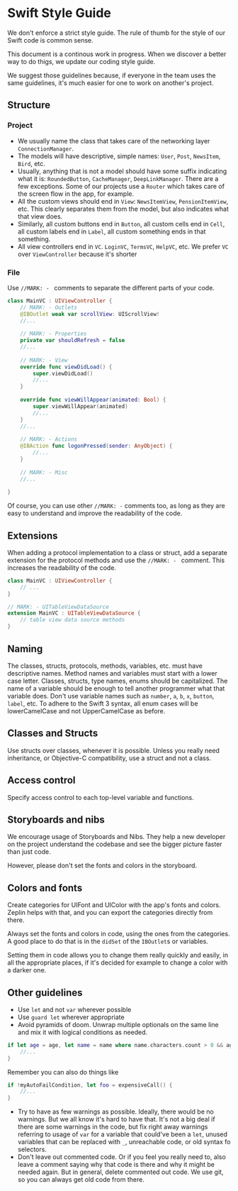 # Swift Style Guide

We don't enforce a strict style guide. The rule of thumb for the style of our Swift code is common sense. 

This document is a continous work in progress. When we discover a better way to do thigs, we update our coding style guide.

We suggest those guidelines because, if everyone in the team uses the same guidelines, it's much easier for one to work on another's project. 

## Structure

### Project

* We usually name the class that takes care of the networking layer `ConnectionManager`. 
* The models will have descriptive, simple names: `User`, `Post`, `NewsItem`, `Bird`, etc. 
* Usually, anything that is not a model should have some suffix indicating what it is: `RoundedButton`, `CacheManager`, `DeepLinkManager`. There are a few exceptions. Some of our projects use a `Router` which takes care of the screen flow in the app, for example.
* All the custom views should end in `View`: `NewsItemView`, `PensionItemView`, etc. This clearly separates them from the model, but also indicates what that view does.
* Similarly, all custom buttons end in `Button`, all custom cells end in `Cell`, all custom labels end in `Label`, all custom something ends in that something. 
* All view controllers end in `VC`. `LoginVC`, `TermsVC`, `HelpVC`, etc. We prefer `VC` over `ViewController` because it's shorter

### File

Use `//MARK: - ` comments to separate the different parts of your code. 

```swift
class MainVC : UIViewController {
	// MARK: - Outlets
	@IBOutlet weak var scrollView: UIScrollView!
	//...
	
	// MARK: - Properties
	private var shouldRefresh = false
	//...
	
	// MARK: - View
	override func viewDidLoad() {
		super.viewDidLoad()
		//...
	}
	
	override func viewWillAppear(animated: Bool) {
		super.viewWillAppear(animated)
		//...
	}
	//...
	
	// MARK: - Actions
	@IBAction func logonPressed(sender: AnyObject) {
	    //...
	}
	
	// MARK: - Misc
	//...
	
}
```
Of course, you can use other `//MARK: -` comments too, as long as they are easy to understand and improve the readability of the code.

## Extensions
When adding a protocol implementation to a class or struct, add a separate extension for the protocol methods and use the `//MARK: - ` comment. This increases the readability of the code. 

```swift
class MainVC : UIViewController {
    // ...
}

// MARK: - UITableViewDataSource
extension MainVC : UITableViewDataSource {
    // table view data source methods
}
```

## Naming
The classes, structs, protocols, methods, variables, etc. must have descriptive names. Method names and variables must start with a lower case letter. Classes, structs, type names, enums should be capitalized. 
The name of a variable should be enough to tell another programmer what that variable does. Don't use variable names such as `number`, `a`, `b`, `x`, `button`, `label`, etc. To adhere to the Swift 3 syntax, all enum cases will be lowerCamelCase and not UpperCamelCase as before. 

## Classes and Structs
Use structs over classes, whenever it is possible. Unless you really need inheritance, or Objective-C compatibility, use a struct and not a class.

## Access control
Specify access control to each top-level variable and functions. 

## Storyboards and nibs
We encourage usage of Storyboards and Nibs. They help a new developer on the project understand the codebase and see the bigger picture faster than just code. 

However, please don't set the fonts and colors in the storyboard.

## Colors and fonts
Create categories for UIFont and UIColor with the app's fonts and colors. Zeplin helps with that, and you can export the categories directly from there. 

Always set the fonts and colors in code, using the ones from the categories. A good place to do that is in the `didSet` of the `IBOutlet`s or variables.

Setting them in code allows you to change them really quickly and easily, in all the appropriate places, if it's decided for example to change a color with a darker one. 

## Other guidelines
* Use `let` and not `var` wherever possible
* Use `guard let` wherever appropriate
* Avoid pyramids of doom. Unwrap multiple optionals on the same line and mix it with logical conditions as needed.

 ```swift
 if let age = age, let name = name where name.characters.count > 0 && age.characters.count > 0 {
     //...
 }
```
Remember you can also do things like

 ```swift
 if !myAutoFailCondition, let foo = expensiveCall() {
     //...
 }
```
* Try to have as few warnings as possible. Ideally, there would be no warnings. But we all know it's hard to have that. It's not a big deal if there are some warnings in the code, but fix right away warnings referring to usage of `var` for a variable that could've been a `let`, unused variables that can be replaced with `_`, unreachable code, or old syntax fo selectors.
* Don't leave out commented code. Or if you feel you really need to, also leave a comment saying why that code is there and why it might be needed again. But in general, delete commented out code. We use git, so you can always get old code from there.